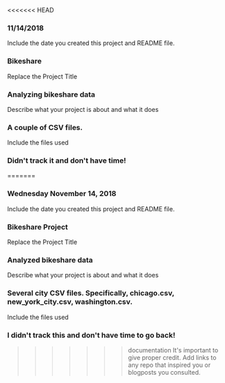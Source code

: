 <<<<<<< HEAD
### 11/14/2018
Include the date you created this project and README file.

### Bikeshare
Replace the Project Title

### Analyzing bikeshare data
Describe what your project is about and what it does

### A couple of CSV files.
Include the files used

### Didn't track it and don't have time! 
=======
### Wednesday November 14, 2018
Include the date you created this project and README file.

### Bikeshare Project
Replace the Project Title

### Analyzed bikeshare data
Describe what your project is about and what it does

### Several city CSV files. Specifically, chicago.csv, new_york_city.csv, washington.csv.
Include the files used

### I didn't track this and don't have time to go back! 
>>>>>>> documentation
It's important to give proper credit. Add links to any repo that inspired you or blogposts you consulted.
